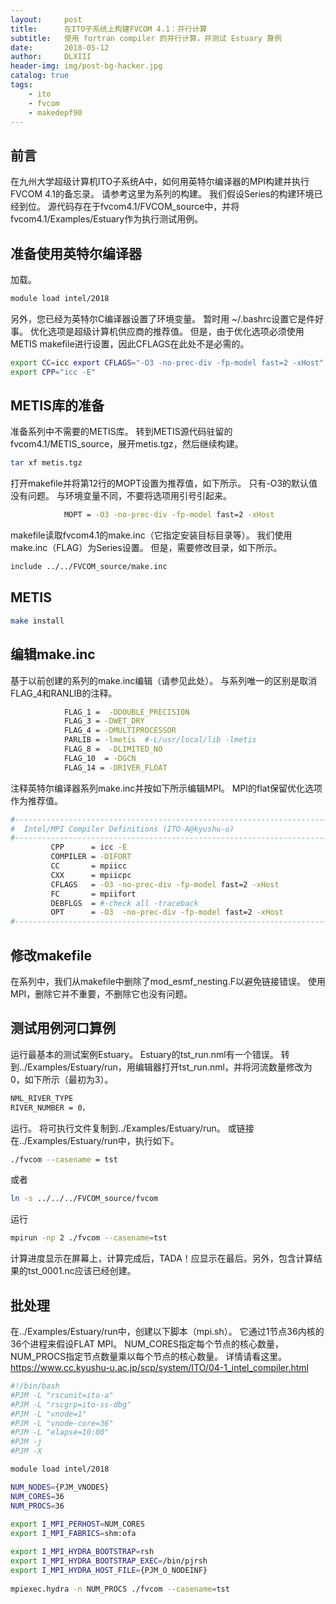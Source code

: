 ```yaml
---
layout:     post
title:      在ITO子系统上构建FVCOM 4.1：并行计算
subtitle:   使用 fortran compiler 的并行计算，并测试 Estuary 算例
date:       2018-05-12
author:     DLXIII
header-img: img/post-bg-hacker.jpg
catalog: true
tags:
    - ito
    - fvcom
    - makedepf90
---
```



## 前言

在九州大学超级计算机ITO子系统A中，如何用英特尔编译器的MPI构建并执行FVCOM 4.1的备忘录。
请参考这里为系列的构建。
我们假设Series的构建环境已经到位。
源代码存在于fvcom4.1/FVCOM_source中，并将fvcom4.1/Examples/Estuary作为执行测试用例。

<!--more-->

## 准备使用英特尔编译器

加载。

~~~ bash
module load intel/2018
~~~

另外，您已经为英特尔C编译器设置了环境变量。
暂时用 ~/.bashrc设置它是件好事。
优化选项是超级计算机供应商的推荐值。
但是，由于优化选项必须使用METIS makefile进行设置，因此CFLAGS在此处不是必需的。

~~~bash
export CC=icc export CFLAGS="-O3 -no-prec-div -fp-model fast=2 -xHost"
export CPP="icc -E"
~~~

## METIS库的准备

准备系列中不需要的METIS库。
转到METIS源代码驻留的fvcom4.1/METIS_source，展开metis.tgz，然后继续构建。

~~~bash
tar xf metis.tgz
~~~

打开makefile并将第12行的MOPT设置为推荐值，如下所示。
只有-O3的默认值没有问题。
与环境变量不同，不要将选项用引号引起来。

~~~bash
            MOPT = -O3 -no-prec-div -fp-model fast=2 -xHost
~~~

makefile读取fvcom4.1的make.inc（它指定安装目标目录等）。
我们使用make.inc（FLAG）为Series设置。
但是，需要修改目录，如下所示。

~~~bash
include ../../FVCOM_source/make.inc
~~~

## METIS

~~~bash
make install
~~~

## 编辑make.inc

基于以前创建的系列的make.inc编辑（请参见此处）。
与系列唯一的区别是取消FLAG_4和RANLIB的注释。

~~~bash
            FLAG_1 =  -DDOUBLE_PRECISION
            FLAG_3 = -DWET_DRY
            FLAG_4 = -DMULTIPROCESSOR
            PARLIB = -lmetis  #-L/usr/local/lib -lmetis
            FLAG_8 =  -DLIMITED_NO
            FLAG_10  = -DGCN
            FLAG_14 = -DRIVER_FLOAT
~~~

注释英特尔编译器系列make.inc并按如下所示编辑MPI。
MPI的flat保留优化选项作为推荐值。

~~~bash
#--------------------------------------------------------------------------
#  Intel/MPI Compiler Definitions (ITO-A@kyushu-u)
#--------------------------------------------------------------------------
         CPP      = icc -E
         COMPILER = -DIFORT  
         CC       = mpiicc
         CXX      = mpiicpc
         CFLAGS   = -O3 -no-prec-div -fp-model fast=2 -xHost
         FC       = mpiifort
         DEBFLGS  = #-check all -traceback
         OPT      = -O3  -no-prec-div -fp-model fast=2 -xHost
#--------------------------------------------------------------------------
~~~

## 修改makefile

在系列中，我们从makefile中删除了mod_esmf_nesting.F以避免链接错误。
使用MPI，删除它并不重要，不删除它也没有问题。

## 测试用例河口算例

运行最基本的测试案例Estuary。 
Estuary的tst_run.nml有一个错误。
转到../Examples/Estuary/run，用编辑器打开tst_run.nml，并将河流数量修改为0，如下所示（最初为3）。

~~~bash
NML_RIVER_TYPE
RIVER_NUMBER = 0，
~~~

运行。
将可执行文件复制到../Examples/Estuary/run。
或链接在../Examples/Estuary/run中，执行如下。

~~~bash
./fvcom --casename = tst
~~~
或者

~~~bash
ln -s ../../../FVCOM_source/fvcom
~~~

运行

~~~bash
mpirun -np 2 ./fvcom --casename=tst
~~~

计算进度显示在屏幕上，计算完成后，TADA！应显示在最后。另外，包含计算结果的tst_0001.nc应该已经创建。

## 批处理

在../Examples/Estuary/run中，创建以下脚本（mpi.sh）。
它通过1节点36内核的36个进程来假设FLAT MPI。 
NUM_CORES指定每个节点的核心数量，NUM_PROCS指定节点数量乘以每个节点的核心数量。
详情请看这里。
https://www.cc.kyushu-u.ac.jp/scp/system/ITO/04-1_intel_compiler.html

~~~bash
#!/bin/bash
#PJM -L "rscunit=ito-a"
#PJM -L "rscgrp=ito-ss-dbg"
#PJM -L "vnode=1"
#PJM -L "vnode-core=36"
#PJM -L "elapse=10:00"
#PJM -j
#PJM -X

module load intel/2018

NUM_NODES={PJM_VNODES} 
NUM_CORES=36 
NUM_PROCS=36 
 
export I_MPI_PERHOST=NUM_CORES
export I_MPI_FABRICS=shm:ofa

export I_MPI_HYDRA_BOOTSTRAP=rsh
export I_MPI_HYDRA_BOOTSTRAP_EXEC=/bin/pjrsh
export I_MPI_HYDRA_HOST_FILE={PJM_O_NODEINF} 
 
mpiexec.hydra -n NUM_PROCS ./fvcom --casename=tst
~~~
